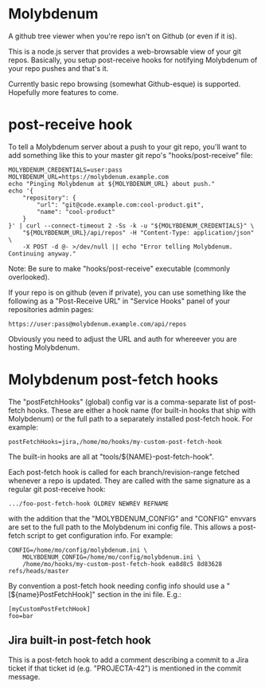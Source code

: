 # Molybdenum

A github tree viewer when you're repo isn't on Github (or even if it is).

This is a node.js server that provides a web-browsable view of your git
repos. Basically, you setup post-receive hooks for notifying Molybdenum
of your repo pushes and that's it.

Currently basic repo browsing (somewhat Github-esque) is supported.
Hopefully more features to come.


# post-receive hook

To tell a Molybdenum server about a push to your git repo, you'll want to add
something like this to your master git repo's "hooks/post-receive" file:

    MOLYBDENUM_CREDENTIALS=user:pass
    MOLYBDENUM_URL=https://molybdenum.example.com
    echo "Pinging Molybdenum at ${MOLYBDENUM_URL} about push."
    echo '{
        "repository": {
            "url": "git@code.example.com:cool-product.git",
            "name": "cool-product"
        }
    }' | curl --connect-timeout 2 -Ss -k -u "${MOLYBDENUM_CREDENTIALS}" \
        "${MOLYBDENUM_URL}/api/repos" -H "Content-Type: application/json" \
        -X POST -d @- >/dev/null || echo "Error telling Molybdenum. Continuing anyway."

Note: Be sure to make "hooks/post-receive" executable (commonly overlooked).

If your repo is on github (even if private), you can use something like the
following as a "Post-Receive URL" in "Service Hooks" panel of your repositories
admin pages:

    https://user:pass@molybdenum.example.com/api/repos

Obviously you need to adjust the URL and auth for whereever you are hosting
Molybdenum.


# Molybdenum post-fetch hooks

The "postFetchHooks" (global) config var is a comma-separate list of
post-fetch hooks. These are either a hook name (for built-in hooks that
ship with Molybdenum) or the full path to a separately installed post-fetch
hook. For example:

    postFetchHooks=jira,/home/mo/hooks/my-custom-post-fetch-hook

The built-in hooks are all at "tools/${NAME}-post-fetch-hook".

Each post-fetch hook is called for each branch/revision-range fetched
whenever a repo is updated. They are called with the same signature as
a regular git post-receive hook:

    .../foo-post-fetch-hook OLDREV NEWREV REFNAME

with the addition that the "MOLYBDENUM_CONFIG" and "CONFIG" envvars are
set to the full path to the Molybdenum ini config file. This allows a
post-fetch script to get configuration info. For example:

    CONFIG=/home/mo/config/molybdenum.ini \
        MOLYBDENUM_CONFIG=/home/mo/config/molybdenum.ini \
        /home/mo/hooks/my-custom-post-fetch-hook ea8d8c5 8d83628 refs/heads/master

By convention a post-fetch hook needing config info should use a
"[${name}PostFetchHook]" section in the ini file. E.g.:

    [myCustomPostFetchHook]
    foo=bar


## Jira built-in post-fetch hook

This is a post-fetch hook to add a comment describing a commit to a Jira
ticket if that ticket id (e.g. "PROJECTA-42") is mentioned in the commit
message.





